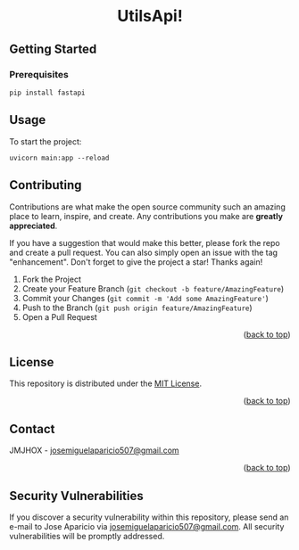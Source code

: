 <div id="top"></div>

<!-- PROJECT LOGO -->
<br />
<div align="center">

  <h1 align="center">UtilsApi!</h1>

</div>

<!-- GETTING STARTED -->

## Getting Started

### Prerequisites


  ```
  pip install fastapi
  ```

## Usage

To start the project:

```
uvicorn main:app --reload
```

<!-- CONTRIBUTING -->

## Contributing

Contributions are what make the open source community such an amazing place to learn, inspire, and create. Any contributions you make are **greatly appreciated**.

If you have a suggestion that would make this better, please fork the repo and create a pull request. You can also simply open an issue with the tag "enhancement".
Don't forget to give the project a star! Thanks again!

1. Fork the Project
2. Create your Feature Branch (`git checkout -b feature/AmazingFeature`)
3. Commit your Changes (`git commit -m 'Add some AmazingFeature'`)
4. Push to the Branch (`git push origin feature/AmazingFeature`)
5. Open a Pull Request

<p align="right">(<a href="#top">back to top</a>)</p>

<!-- LICENSE -->

## License

This repository is distributed under the [MIT License](https://opensource.org/licenses/MIT).

<p align="right">(<a href="#top">back to top</a>)</p>

<!-- CONTACT -->

## Contact

JMJHOX - josemiguelaparicio507@gmail.com

<p align="right">(<a href="#top">back to top</a>)</p>

<!--

 ACKNOWLEDGMENTS
## Acknowledgments

Use this space to list resources you find helpful and would like to give credit to. I've included a few of my favorites to kick things off!

* [Choose an Open Source License](https://choosealicense.com)
* [GitHub Emoji Cheat Sheet](https://www.webpagefx.com/tools/emoji-cheat-sheet)
* [Malven's Flexbox Cheatsheet](https://flexbox.malven.co/)
* [Malven's Grid Cheatsheet](https://grid.malven.co/)
* [Img Shields](https://shields.io)
* [GitHub Pages](https://pages.github.com)
* [Font Awesome](https://fontawesome.com)
* [React Icons](https://react-icons.github.io/react-icons/search)

<p align="right">(<a href="#top">back to top</a>)</p>
-->

<!-- MARKDOWN LINKS & IMAGES -->
<!-- https://www.markdownguide.org/basic-syntax/#reference-style-links -->

[license-url]: https://opensource.org/licenses/MIT

## Security Vulnerabilities

If you discover a security vulnerability within this repository, please send an e-mail to Jose Aparicio via [josemiguelaparicio507@gmail.com](mailto:josemiguelaparicio507@gmail.com). All security vulnerabilities will be promptly addressed.
